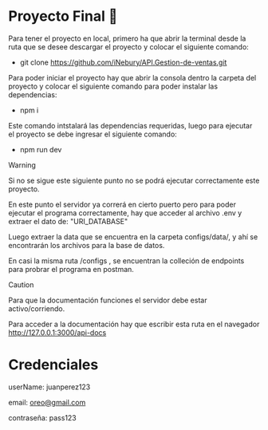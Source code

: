 # Proyecto Final 🎈

Para tener el proyecto en local, primero ha que abrir la terminal desde la ruta que se desee descargar el proyecto y colocar el siguiente comando:
 
- git clone https://github.com/iNebury/API.Gestion-de-ventas.git
 
Para poder iniciar el proyecto hay que abrir la consola dentro la carpeta del proyecto y colocar el siguiente comando para poder instalar las dependencias:
 
- npm i
 
Este comando intstalará las dependencias requeridas, luego para ejecutar el proyecto se debe ingresar el siguiente comando:
 
- npm run dev

 
> [!WARNING]
> Si no se sigue este siguiente punto no se podrá ejecutar correctamente este proyecto.
 
En este punto el servidor ya correrá en cierto puerto pero para poder ejecutar el programa correctamente, hay que acceder al archivo .env y extraer el dato de: "URI_DATABASE"
 
Luego extraer la data que se encuentra en la carpeta configs/data/, y ahí se encontrarán los archivos para la base de datos.
 
En casi la misma ruta /configs , se encuentran la colleción de endpoints para probrar el programa en postman.
 
> [!CAUTION]
> Para que la documentación funciones el servidor debe estar activo/corriendo.
 
Para acceder a la documentación hay que escribir esta ruta en el navegador http://127.0.0.1:3000/api-docs
 
 
# Credenciales
userName: juanperez123
 
email: oreo@gmail.com
 
contraseña: pass123
